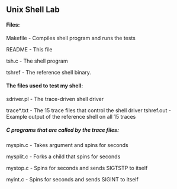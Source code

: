## Unix Shell Lab

#### Files:

Makefile	- Compiles shell program and runs the tests

README		- This file

tsh.c		  - The shell program

tshref		- The reference shell binary.


#### The files used to test my shell:
sdriver.pl	- The trace-driven shell driver

trace*.txt	- The 15 trace files that control the shell driver
tshref.out 	- Example output of the reference shell on all 15 traces

##### C programs that are called by the trace files:
myspin.c	   - Takes argument <n> and spins for <n> seconds
  
mysplit.c	   - Forks a child that spins for <n> seconds
  
mystop.c     - Spins for <n> seconds and sends SIGTSTP to itself
  
myint.c       - Spins for <n> seconds and sends SIGINT to itself

